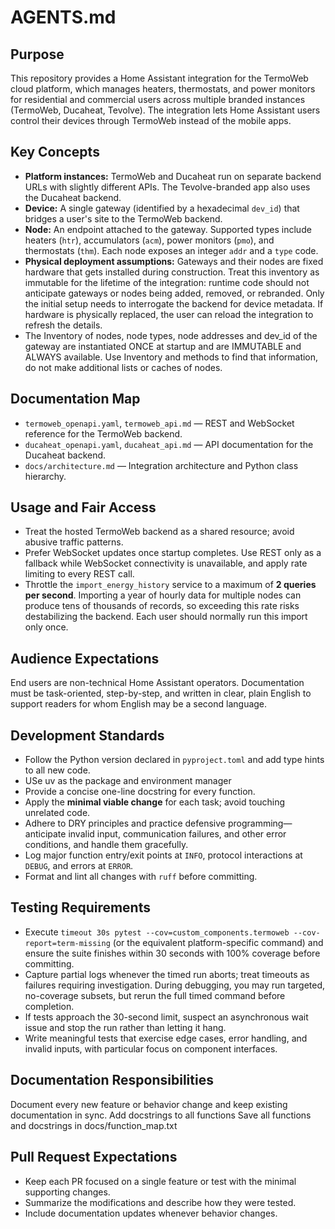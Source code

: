# AGENTS.md

## Purpose
This repository provides a Home Assistant integration for the TermoWeb cloud platform, which manages heaters, thermostats, and power monitors for residential and commercial users across multiple branded instances (TermoWeb, Ducaheat, Tevolve). The integration lets Home Assistant users control their devices through TermoWeb instead of the mobile apps.

## Key Concepts
* **Platform instances:** TermoWeb and Ducaheat run on separate backend URLs with slightly different APIs. The Tevolve-branded app also uses the Ducaheat backend.
* **Device:** A single gateway (identified by a hexadecimal `dev_id`) that bridges a user's site to the TermoWeb backend.
* **Node:** An endpoint attached to the gateway. Supported types include heaters (`htr`), accumulators (`acm`), power monitors (`pmo`), and thermostats (`thm`). Each node exposes an integer `addr` and a `type` code.
* **Physical deployment assumptions:** Gateways and their nodes are fixed hardware that gets installed during construction. Treat this inventory as immutable for the lifetime of the integration: runtime code should not anticipate gateways or nodes being added, removed, or rebranded. Only the initial setup needs to interrogate the backend for device metadata. If hardware is physically replaced, the user can reload the integration to refresh the details.
* The Inventory of nodes, node types, node addresses and dev_id of the gateway are instantiated ONCE at startup and are IMMUTABLE and ALWAYS available. Use Inventory and methods to find that information, do not make additional lists or caches of nodes.

## Documentation Map
* `termoweb_openapi.yaml`, `termoweb_api.md` — REST and WebSocket reference for the TermoWeb backend.
* `ducaheat_openapi.yaml`, `ducaheat_api.md` — API documentation for the Ducaheat backend.
* `docs/architecture.md` — Integration architecture and Python class hierarchy.

## Usage and Fair Access
* Treat the hosted TermoWeb backend as a shared resource; avoid abusive traffic patterns.
* Prefer WebSocket updates once startup completes. Use REST only as a fallback while WebSocket connectivity is unavailable, and apply rate limiting to every REST call.
* Throttle the `import_energy_history` service to a maximum of **2 queries per second**. Importing a year of hourly data for multiple nodes can produce tens of thousands of records, so exceeding this rate risks destabilizing the backend. Each user should normally run this import only once.

## Audience Expectations
End users are non-technical Home Assistant operators. Documentation must be task-oriented, step-by-step, and written in clear, plain English to support readers for whom English may be a second language.

## Development Standards
* Follow the Python version declared in `pyproject.toml` and add type hints to all new code.
* USe uv as the package and environment manager
* Provide a concise one-line docstring for every function.
* Apply the **minimal viable change** for each task; avoid touching unrelated code.
* Adhere to DRY principles and practice defensive programming—anticipate invalid input, communication failures, and other error conditions, and handle them gracefully.
* Log major function entry/exit points at `INFO`, protocol interactions at `DEBUG`, and errors at `ERROR`.
* Format and lint all changes with `ruff` before committing.

## Testing Requirements
* Execute `timeout 30s pytest --cov=custom_components.termoweb --cov-report=term-missing` (or the equivalent platform-specific command) and ensure the suite finishes within 30 seconds with 100% coverage before committing.
* Capture partial logs whenever the timed run aborts; treat timeouts as failures requiring investigation. During debugging, you may run targeted, no-coverage subsets, but rerun the full timed command before completion.
* If tests approach the 30-second limit, suspect an asynchronous wait issue and stop the run rather than letting it hang.
* Write meaningful tests that exercise edge cases, error handling, and invalid inputs, with particular focus on component interfaces.

## Documentation Responsibilities
Document every new feature or behavior change and keep existing documentation in sync.
Add docstrings to all functions
Save all functions and docstrings in docs/function_map.txt

## Pull Request Expectations
* Keep each PR focused on a single feature or test with the minimal supporting changes.
* Summarize the modifications and describe how they were tested.
* Include documentation updates whenever behavior changes.
